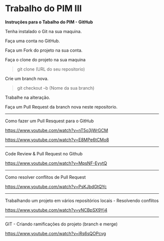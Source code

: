# Trabalho do PIM III

**Instruções para o Tabalho do PIM - GitHub**

Tenha instalado o Git na sua maquina.

Faça uma conta no GitHub.

Faça um Fork do projeto na sua conta.

Faça o clone do projeto na sua maquina

> git clone (URL do seu repositorio)

Crie um branch nova.

> git checkout –b (Nome da sua branch)

Trabalhe na alteração.

Faça um Pull Request da branch nova neste repositorio.


---

Como fazer um Pull Resquest para o GitHub

https://www.youtube.com/watch?v=nT5o3jWrGCM

https://www.youtube.com/watch?v=E8MPe6tCMo8

---

Code Review & Pull Request no Github

https://www.youtube.com/watch?v=MpsNF-EyytQ

---

Como resolver conflitos de Pull Request

https://www.youtube.com/watch?v=PsKJbdGtQYc

---

Trabalhando um projeto em vários repositórios locais - Resolvendo conflitos

https://www.youtube.com/watch?v=yNCBpSX9Yj4

---

GIT - Criando ramificações do projeto (branch e merge)

https://www.youtube.com/watch?v=iRs6sQOPcvg
